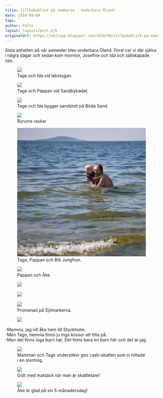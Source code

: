 ```yaml
---
title: Tillbakablick på sommaren - Underbara Öland!
date: 2010-09-09
tags: 	
author: Pelle
layout: layouts/post.njk
originalUrl: https://nejtupp.blogspot.com/2010/09/tillbakablick-pa-sommaren-underbara.html
---
```


Sista anhalten på vår semester blev underbara Öland. Först var vi där  själva i några dagar och sedan kom mormor, Josefine och Ida och sällskapade oss.

<figure>
	<img src="../../../img/2010/09/Kring stugan på Öland-_MG_4116.jpg">
	<figcaption>Tage och Ida vid lekstugan.</figcaption>
</figure>

<figure>
	<img src="../../../img/2010/09/Bad vid Sandbybadet-_MG_4087.jpg">
	<figcaption>Tage och Pappan vid Sandbybadet.</figcaption>
</figure>

<figure>
	<img src="../../../img/2010/09/Bad på Böda Sand-_MG_4137.jpg">
	<figcaption>Tage och Ida bygger sandslott på Böda Sand.</figcaption>
</figure>

<figure>
	<img src="../../../img/2010/09/Vid raukarna i Byrum-_MG_4029.jpg">
	<figcaption>Byrums raukar</figcaption>
</figure>

<figure>
	<img src="/../../img/2010/09/Vid raukarna i Byrum-_MG_3989.jpg">
	<figcaption>Tage, Pappan och Blå Jungfrun.</figcaption>
</figure>

<figure>
	<img src="../../../img/2010/09/Vid raukarna i Byrum-_MG_4051.jpg">
	<figcaption>Pappan och Åke</figcaption>
</figure>

<figure>
	<img src="../../../img/2010/09/Vid raukarna i Byrum-_MG_4041.jpg">
</figure>

<figure>
	<img src="../../../img/2010/09/Vid raukarna i Byrum-_MG_3999.jpg">
</figure>

<figure>
	<img src="../../../img/2010/09/Promenad på Sjömarkerna-_MG_3962.jpg">
	<figcaption>Promenad på Sjömarkerna.</figcaption>
</figure>

<figure>
	<img src="../../../img/2010/09/Promenad på Sjömarkerna-_MG_3911.jpg">
</figure>

-Mamma, jag vill åka hem till Stockholm.<br>
-Men Tage, hemma finns ju inga kossor att titta på.<br>
-Men det finns inga barn här. Det finns bara en barn här och det är jag.<br>


<figure>
	<img src="../../../img/2010/09/Promenad på Sjömarkerna-_MG_3955.jpg">
	<figcaption>Mamman och Tage undersöker geo cash-skatten som vi hittade i en stenhög.</figcaption>
</figure>

<figure>
	<img src="../../../img/2010/09/Promenad på Sjömarkerna-_MG_3941.jpg">
	<figcaption>Gott med matsäck när man är skattletare!</figcaption>
</figure>

<figure>
	<img src="../../../img/2010/09/Kring stugan på Öland-_MG_4061.jpg">
	<figcaption>Åke är glad på sin 5-månadersdag!</figcaption>
</figure>
